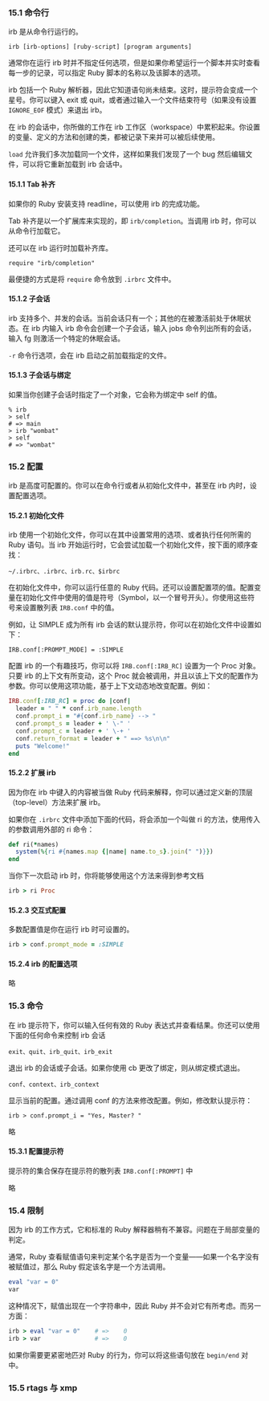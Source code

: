 ### 15.1 命令行

irb 是从命令行运行的。

```shell
irb [irb-options] [ruby-script] [program arguments]
```

通常你在运行 irb 时并不指定任何选项，但是如果你希望运行一个脚本并实时查看每一步的记录，可以指定 Ruby 脚本的名称以及该脚本的选项。

irb 包括一个 Ruby 解析器，因此它知道语句尚未结束。这时，提示符会变成一个星号。你可以键入 exit 或 quit，或者通过输入一个文件结束符号（如果没有设置 `IGNORE_EOF` 模式）来退出 irb。

在 irb 的会话中，你所做的工作在 irb 工作区（workspace）中累积起来。你设置的变量、定义的方法和创建的类，都被记录下来并可以被后续使用。

`load` 允许我们多次加载同一个文件，这样如果我们发现了一个 bug 然后编辑文件，可以将它重新加载到 irb 会话中。

#### 15.1.1 Tab 补齐

如果你的 Ruby 安装支持 readline，可以使用 irb 的完成功能。

Tab 补齐是以一个扩展库来实现的，即 `irb/completion`。当调用 irb 时，你可以从命令行加载它。

还可以在 irb 运行时加载补齐库。

```shell
require "irb/completion"
```

最便捷的方式是将 `require` 命令放到 `.irbrc` 文件中。

#### 15.1.2 子会话

irb 支持多个、并发的会话。当前会话只有一个；其他的在被激活前处于休眠状态。在 irb 内输入 irb 命令会创建一个子会话，输入 jobs 命令列出所有的会话，输入 fg 则激活一个特定的休眠会话。

`-r` 命令行选项，会在 irb 启动之前加载指定的文件。

#### 15.1.3 子会话与绑定

如果当你创建子会话时指定了一个对象，它会称为绑定中 self 的值。

```shell
% irb
> self
# => main
> irb "wombat"
> self
# => "wombat"
```

### 15.2 配置

irb 是高度可配置的。你可以在命令行或者从初始化文件中，甚至在 irb 内时，设置配置选项。

#### 15.2.1 初始化文件

irb 使用一个初始化文件，你可以在其中设置常用的选项、或者执行任何所需的 Ruby 语句。当 irb 开始运行时，它会尝试加载一个初始化文件，按下面的顺序查找：

```shell
~/.irbrc、.irbrc、irb.rc、$irbrc
```

在初始化文件中，你可以运行任意的 Ruby 代码。还可以设置配置项的值。配置变量在初始化文件中使用的值是符号（Symbol，以一个冒号开头）。你使用这些符号来设置散列表 `IRB.conf` 中的值。

例如，让 SIMPLE 成为所有 irb 会话的默认提示符，你可以在初始化文件中设置如下：

```shell
IRB.conf[:PROMPT_MODE] = :SIMPLE
```

配置 irb 的一个有趣技巧，你可以将 `IRB.conf[:IRB_RC]` 设置为一个 Proc 对象。只要 irb 的上下文有所变动，这个 Proc 就会被调用，并且以该上下文的配置作为参数。你可以使用这项功能，基于上下文动态地改变配置。例如：

```ruby
IRB.conf[:IRB_RC] = proc do |conf|
  leader = " " * conf.irb_name.length
  conf.prompt_i = "#{conf.irb_name} --> "
  conf.prompt_s = leader + ' \-" '
  conf.prompt_c = leader + ' \-+ '
  conf.return_format = leader + " ==> %s\n\n"
  puts "Welcome!"
end
```

#### 15.2.2 扩展 irb

因为你在 irb 中键入的内容被当做 Ruby 代码来解释，你可以通过定义新的顶层（top-level）方法来扩展 irb。

如果你在 `.irbrc` 文件中添加下面的代码，将会添加一个叫做 ri 的方法，使用传入的参数调用外部的 ri 命令：

```ruby
def ri(*names)
  system(%{ri #{names.map {|name| name.to_s}.join(" ")}})
end
```

当你下一次启动 irb 时，你将能够使用这个方法来得到参考文档

```ruby
irb > ri Proc
```

#### 15.2.3 交互式配置

多数配置值是你在运行 irb 时可设置的。

```ruby
irb > conf.prompt_mode = :SIMPLE
```

#### 15.2.4 irb 的配置选项

略

### 15.3 命令

在 irb 提示符下，你可以输入任何有效的 Ruby 表达式并查看结果。你还可以使用下面的任何命令来控制 irb 会话

```shell
exit、quit、irb_quit、irb_exit
```

退出 irb 的会话或子会话。如果你使用 cb 更改了绑定，则从绑定模式退出。

```shell
conf、context、irb_context
```

显示当前的配置。通过调用 conf 的方法来修改配置。例如，修改默认提示符：

```shell
irb > conf.prompt_i = "Yes, Master? "
```

略

#### 15.3.1 配置提示符

提示符的集合保存在提示符的散列表 `IRB.conf[:PROMPT]` 中

略

### 15.4 限制

因为 irb 的工作方式，它和标准的 Ruby 解释器稍有不兼容。问题在于局部变量的判定。

通常，Ruby 查看赋值语句来判定某个名字是否为一个变量——如果一个名字没有被赋值过，那么 Ruby 假定该名字是一个方法调用。

```ruby
eval "var = 0"
var
```

这种情况下，赋值出现在一个字符串中，因此 Ruby 并不会对它有所考虑。而另一方面：

```ruby
irb > eval "var = 0"	# =>	0
irb > var				# =>	0
```

如果你需要更紧密地匹对 Ruby 的行为，你可以将这些语句放在 `begin/end` 对中。

### 15.5 rtags 与 xmp

